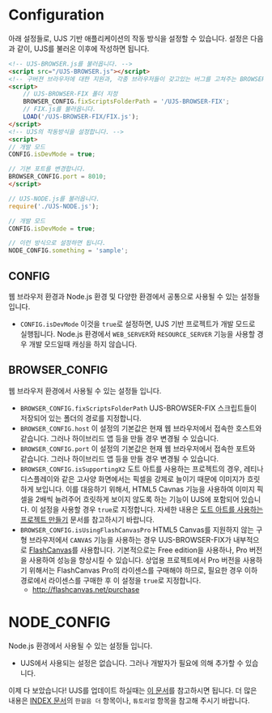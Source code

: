 # Configuration
아래 설정들로, UJS 기반 애플리케이션의 작동 방식을 설정할 수 있습니다. 설정은 다음과 같이, UJS를 불러온 이후에 작성하면 됩니다.

```html
<!-- UJS-BROWSER.js를 불러옵니다. -->
<script src="/UJS-BROWSER.js"></script>
<!-- 구버젼 브라우저에 대한 지원과, 각종 브라우저들이 갖고있는 버그를 고쳐주는 BROWSER-FIX를 불러옵니다. -->
<script>
	// UJS-BROWSER-FIX 폴더 지정
    BROWSER_CONFIG.fixScriptsFolderPath = '/UJS-BROWSER-FIX';
    // FIX.js를 불러옵니다.
    LOAD('/UJS-BROWSER-FIX/FIX.js');
</script>
<!-- UJS의 작동방식을 설정합니다. -->
<script>
// 개발 모드
CONFIG.isDevMode = true;

// 기본 포트를 변경합니다.
BROWSER_CONFIG.port = 8010;
</script>
```

```javascript
// UJS-NODE.js를 불러옵니다.
require('./UJS-NODE.js');

// 개발 모드
CONFIG.isDevMode = true;

// 이런 방식으로 설정하면 됩니다.
NODE_CONFIG.something = 'sample';
```

## CONFIG
웹 브라우저 환경과 Node.js 환경 및 다양한 환경에서 공통으로 사용될 수 있는 설정들 입니다.

* `CONFIG.isDevMode` 이것을 `true`로 설정하면, UJS 기반 프로젝트가 개발 모드로 실행됩니다. Node.js 환경에서 `WEB_SERVER`와 `RESOURCE_SERVER` 기능을 사용할 경우 개발 모드일때 캐싱을 하지 않습니다.

## BROWSER_CONFIG
웹 브라우저 환경에서 사용될 수 있는 설정들 입니다.

* `BROWSER_CONFIG.fixScriptsFolderPath` UJS-BROWSER-FIX 스크립트들이 저장되어 있는 폴더의 경로를 지정합니다.
* `BROWSER_CONFIG.host` 이 설정의 기본값은 현재 웹 브라우저에서 접속한 호스트와 같습니다. 그러나 하이브리드 앱 등을 만들 경우 변경될 수 있습니다.
* `BROWSER_CONFIG.port` 이 설정의 기본값은 현재 웹 브라우저에서 접속한 포트와 같습니다. 그러나 하이브리드 앱 등을 만들 경우 변경될 수 있습니다.
* `BROWSER_CONFIG.isSupportingX2` 도트 아트를 사용하는 프로젝트의 경우, 레티나 디스플레이와 같은 고사양 화면에서는 픽셀을 강제로 늘이기 때문에 이미지가 흐릿하게 보입니다. 이를 대응하기 위해서, HTML5 Cavnas 기능을 사용하여 이미지 픽셀을 2배씩 늘려주어 흐릿하게 보이지 않도록 하는 기능이 UJS에 포함되어 있습니다. 이  설정을 사용할 경우 `true`로 지정합니다. 자세한 내용은 [도트 아트를 사용하는 프로젝트 만들기](DOT_ART.md) 문서를 참고하시기 바랍니다.
* `BROWSER_CONFIG.isUsingFlashCanvasPro` HTML5 Canvas를 지원하지 않는 구형 브라우저에서 `CANVAS` 기능을 사용하는 경우 UJS-BROWSER-FIX가 내부적으로 [FlashCanvas](http://flashcanvas.net)를 사용합니다. 기본적으로는 Free edition을 사용하나, Pro 버전을 사용하여 성능을 향상시킬 수 있습니다. 상업용 프로젝트에서 Pro 버전을 사용하기 위해서는 FlashCanvas Pro의 라이센스를 구매해야 하므로, 필요한 경우 이하 경로에서 라이센스를 구매한 후 이 설정을 `true`로 지정합니다.
    * http://flashcanvas.net/purchase

# NODE_CONFIG
Node.js 환경에서 사용될 수 있는 설정들 입니다.
* UJS에서 사용되는 설정은 없습니다. 그러나 개발자가 필요에 의해 추가할 수 있습니다.

이제 다 보았습니다! UJS를 업데이트 하실때는 [이 문서](UPDATE.md)를 참고하시면 됩니다. 더 많은 내용은 [INDEX 문서](INDEX.md)의 `한걸음 더` 항목이나, `튜토리얼` 항목을 참고해 주시기 바랍니다.